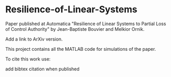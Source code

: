 # Resilience-of-Linear-Systems


Paper published at Automatica 
"Resilience of Linear Systems to Partial Loss of Control Authority" by Jean-Baptiste Bouvier and Melkior Ornik.

Add a link to ArXiv version.


This project contains all the MATLAB code for simulations of the paper.

To cite this work use:

add bibtex citation when published
